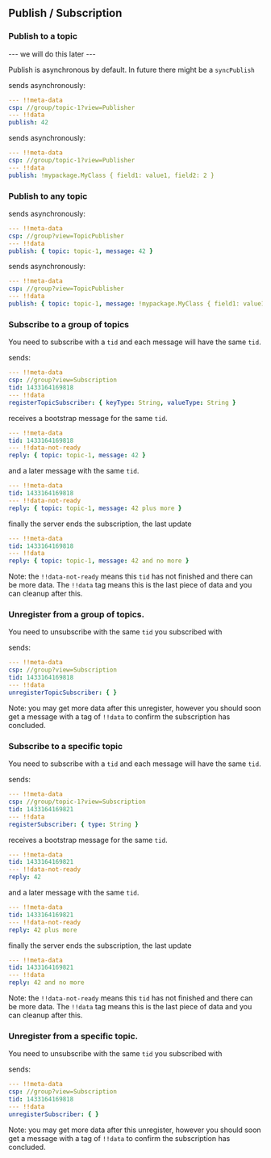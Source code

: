 ## Publish / Subscription

### Publish to a topic

 --- we will do this later ---

Publish is asynchronous by default. In future there might be a `syncPublish`

sends asynchronously:

```yaml
--- !!meta-data
csp: //group/topic-1?view=Publisher
--- !!data
publish: 42
```

sends asynchronously:

```yaml
--- !!meta-data
csp: //group/topic-1?view=Publisher
--- !!data
publish: !mypackage.MyClass { field1: value1, field2: 2 }
```

### Publish to any topic

sends asynchronously:

```yaml
--- !!meta-data
csp: //group?view=TopicPublisher
--- !!data
publish: { topic: topic-1, message: 42 }
```

sends asynchronously:

```yaml
--- !!meta-data
csp: //group?view=TopicPublisher
--- !!data
publish: { topic: topic-1, message: !mypackage.MyClass { field1: value1, field2: 2 } }
```

### Subscribe to a group of topics
You need to subscribe with a `tid` and each message will have the same `tid`.

sends:

```yaml
--- !!meta-data
csp: //group?view=Subscription
tid: 1433164169818
--- !!data
registerTopicSubscriber: { keyType: String, valueType: String }
```

receives a bootstrap message for the same `tid`.

```yaml
--- !!meta-data
tid: 1433164169818
--- !!data-not-ready
reply: { topic: topic-1, message: 42 }
```

and a later message with the same `tid`.

```yaml
--- !!meta-data
tid: 1433164169818
--- !!data-not-ready
reply: { topic: topic-1, message: 42 plus more }
```

finally the server ends the subscription, the last update 

```yaml
--- !!meta-data
tid: 1433164169818
--- !!data
reply: { topic: topic-1, message: 42 and no more }
```

Note: the `!!data-not-ready` means this `tid` has not finished and there can be more data.  The `!!data` tag means this is the last piece of data and you can cleanup after this.

### Unregister from a group of topics.
You need to unsubscribe with the same `tid` you subscribed with

sends:
```yaml
--- !!meta-data
csp: //group?view=Subscription
tid: 1433164169818
--- !!data
unregisterTopicSubscriber: { }
```

Note: you may get more data after this unregister, however you should soon get a message with a tag of `!!data` to confirm the subscription has concluded.

### Subscribe to a specific topic
You need to subscribe with a `tid` and each message will have the same `tid`.

sends:

```yaml
--- !!meta-data
csp: //group/topic-1?view=Subscription
tid: 1433164169821
--- !!data
registerSubscriber: { type: String }
```

receives a bootstrap message for the same `tid`.

```yaml
--- !!meta-data
tid: 1433164169821
--- !!data-not-ready
reply: 42
```

and a later message with the same `tid`.

```yaml
--- !!meta-data
tid: 1433164169821
--- !!data-not-ready
reply: 42 plus more
```

finally the server ends the subscription, the last update 

```yaml
--- !!meta-data
tid: 1433164169821
--- !!data
reply: 42 and no more
```

Note: the `!!data-not-ready` means this `tid` has not finished and there can be more data.  The `!!data` tag means this is the last piece of data and you can cleanup after this.

### Unregister from a specific topic.
You need to unsubscribe with the same `tid` you subscribed with

sends:
```yaml
--- !!meta-data
csp: //group?view=Subscription
tid: 1433164169818
--- !!data
unregisterSubscriber: { }
```

Note: you may get more data after this unregister, however you should soon get a message with a tag of `!!data` to confirm the subscription has concluded.

